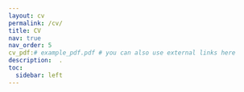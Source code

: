 ```yaml
---
layout: cv
permalink: /cv/
title: CV
nav: true
nav_order: 5
cv_pdf:# example_pdf.pdf # you can also use external links here
description:  .
toc:
  sidebar: left
---
```


